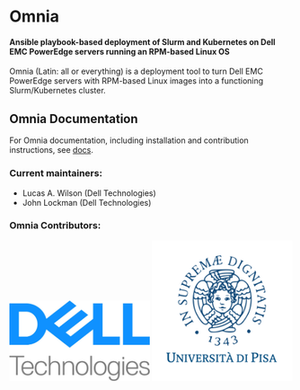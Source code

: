 # Omnia
#### Ansible playbook-based deployment of Slurm and Kubernetes on Dell EMC PowerEdge servers running an RPM-based Linux OS

Omnia (Latin: all or everything) is a deployment tool to turn Dell EMC PowerEdge servers with RPM-based Linux images into a functioning Slurm/Kubernetes cluster.

## Omnia Documentation
For Omnia documentation, including installation and contribution instructions, see [docs](docs/README.md).

### Current maintainers:
* Lucas A. Wilson (Dell Technologies)
* John Lockman (Dell Technologies)

### Omnia Contributors:
<img src="docs/images/delltech.jpg" width="250px" alt="Dell Technologies">
<img src="docs/images/pisa.png" width="250px" alt="Universita di Pisa">
